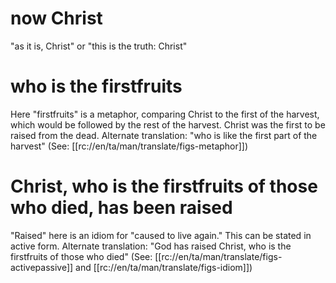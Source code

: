 # now Christ

"as it is, Christ" or "this is the truth: Christ"

# who is the firstfruits

Here "firstfruits" is a metaphor, comparing Christ to the first of the harvest, which would be followed by the rest of the harvest. Christ was the first to be raised from the dead. Alternate translation: "who is like the first part of the harvest"  (See: [[rc://en/ta/man/translate/figs-metaphor]])

# Christ, who is the firstfruits of those who died, has been raised

"Raised" here is an idiom for "caused to live again." This can be stated in active form. Alternate translation: "God has raised Christ, who is the firstfruits of those who died" (See: [[rc://en/ta/man/translate/figs-activepassive]] and [[rc://en/ta/man/translate/figs-idiom]])

